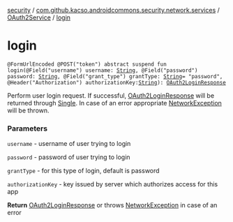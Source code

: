 [security](../../index.md) / [com.github.kacso.androidcommons.security.network.services](../index.md) / [OAuth2Service](index.md) / [login](./login.md)

# login

`@FormUrlEncoded @POST("token") abstract suspend fun login(@Field("username") username: `[`String`](https://kotlinlang.org/api/latest/jvm/stdlib/kotlin/-string/index.html)`, @Field("password") password: `[`String`](https://kotlinlang.org/api/latest/jvm/stdlib/kotlin/-string/index.html)`, @Field("grant_type") grantType: `[`String`](https://kotlinlang.org/api/latest/jvm/stdlib/kotlin/-string/index.html)` = "password", @Header("Authorization") authorizationKey: `[`String`](https://kotlinlang.org/api/latest/jvm/stdlib/kotlin/-string/index.html)`): `[`OAuth2LoginResponse`](../../com.github.kacso.androidcommons.security.network.models/-o-auth2-login-response/index.md)

Perform user login request. If successful, [OAuth2LoginResponse](../../com.github.kacso.androidcommons.security.network.models/-o-auth2-login-response/index.md) will be returned through
[Single](#). In case of an error appropriate [NetworkException](#) will be thrown.

### Parameters

`username` - username of user trying to login

`password` - password of user trying to login

`grantType` - for this type of login, default is password

`authorizationKey` - key issued by server which authorizes access for this app

**Return**
[OAuth2LoginResponse](../../com.github.kacso.androidcommons.security.network.models/-o-auth2-login-response/index.md) or throws [NetworkException](#) in case of an error

